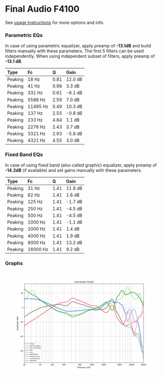 # Final Audio F4100
See [usage instructions](https://github.com/jaakkopasanen/AutoEq#usage) for more options and info.

### Parametric EQs
In case of using parametric equalizer, apply preamp of **-13.1dB** and build filters manually
with these parameters. The first 5 filters can be used independently.
When using independent subset of filters, apply preamp of **-13.1 dB**.

| Type    | Fc       |    Q | Gain    |
|:--------|:---------|:-----|:--------|
| Peaking | 18 Hz    | 0.81 | 12.0 dB |
| Peaking | 41 Hz    | 0.98 | 3.3 dB  |
| Peaking | 331 Hz   | 0.61 | -6.1 dB |
| Peaking | 5586 Hz  | 2.59 | 7.0 dB  |
| Peaking | 11495 Hz | 0.49 | 10.3 dB |
| Peaking | 137 Hz   | 2.55 | -0.8 dB |
| Peaking | 233 Hz   | 4.84 | 1.1 dB  |
| Peaking | 2276 Hz  | 2.43 | 3.7 dB  |
| Peaking | 3321 Hz  | 2.93 | -5.8 dB |
| Peaking | 4321 Hz  | 4.55 | 3.0 dB  |

### Fixed Band EQs
In case of using fixed band (also called graphic) equalizer, apply preamp of **-14.2dB**
(if available) and set gains manually with these parameters.

| Type    | Fc       |    Q | Gain    |
|:--------|:---------|:-----|:--------|
| Peaking | 31 Hz    | 1.41 | 11.8 dB |
| Peaking | 62 Hz    | 1.41 | 1.6 dB  |
| Peaking | 125 Hz   | 1.41 | -1.7 dB |
| Peaking | 250 Hz   | 1.41 | -4.5 dB |
| Peaking | 500 Hz   | 1.41 | -4.5 dB |
| Peaking | 1000 Hz  | 1.41 | -1.1 dB |
| Peaking | 2000 Hz  | 1.41 | 1.4 dB  |
| Peaking | 4000 Hz  | 1.41 | 1.9 dB  |
| Peaking | 8000 Hz  | 1.41 | 13.2 dB |
| Peaking | 16000 Hz | 1.41 | 9.2 dB  |

### Graphs
![](./Final%20Audio%20F4100.png)